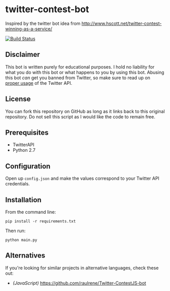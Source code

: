 # twitter-contest-bot

Inspired by the twitter bot idea from http://www.hscott.net/twitter-contest-winning-as-a-service/

[![Build Status](https://travis-ci.org/kurozael/twitter-contest-bot.svg?branch=master)](https://travis-ci.org/kurozael/twitter-contest-bot)


Disclaimer
------------

This bot is written purely for educational purposes. I hold no liability for what you do with this bot or what happens to you by using this bot. Abusing this bot *can* get you banned from Twitter, so make sure to read up on [proper usage](https://support.twitter.com/articles/76915-automation-rules-and-best-practices) of the Twitter API.

License
------------

You can fork this repository on GitHub as long as it links back to this original repository. Do not sell this script as I would like the code to remain free.

Prerequisites
------------

  * TwitterAPI
  * Python 2.7
  
Configuration
------------

Open up `config.json` and make the values correspond to your Twitter API credentials.

Installation
------------
From the command line:

	pip install -r requirements.txt
	
Then run:

	python main.py

Alternatives
-------------

If you're looking for similar projects in alternative languages, check these out:

* *(JavaScript)* https://github.com/raulrene/Twitter-ContestJS-bot
